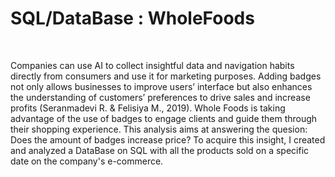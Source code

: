 # SQL/DataBase : WholeFoods
<br>

Companies can use AI to collect insightful data and navigation habits directly from consumers and use it for marketing purposes.
Adding badges not only allows businesses to improve users’ interface but also enhances the understanding of customers’ preferences to drive sales and increase profits (Seranmadevi R. &
Felisiya M., 2019). Whole Foods is taking advantage of the use of badges to engage clients and guide them through their shopping experience.
This analysis aims at answering the quesion: Does the amount of badges increase price?
To acquire this insight, I created and analyzed a DataBase on SQL with all the products sold on a specific date on the company's e-commerce. 
